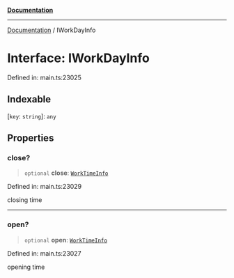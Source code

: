 [**Documentation**](../README.md)

***

[Documentation](../README.md) / IWorkDayInfo

# Interface: IWorkDayInfo

Defined in: main.ts:23025

## Indexable

\[`key`: `string`\]: `any`

## Properties

### close?

> `optional` **close**: [`WorkTimeInfo`](../classes/WorkTimeInfo.md)

Defined in: main.ts:23029

closing time

***

### open?

> `optional` **open**: [`WorkTimeInfo`](../classes/WorkTimeInfo.md)

Defined in: main.ts:23027

opening time
